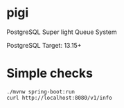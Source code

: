 # pigi
PostgreSQL Super light Queue System

PostgreSQL Target: 13.15+

# Simple checks
    ./mvnw spring-boot:run
    curl http://localhost:8080/v1/info